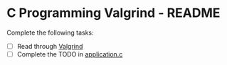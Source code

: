# C Programming Valgrind - README
Complete the following tasks:
- [ ] Read through [Valgrind](valgrind.md)
- [ ] Complete the TODO in [application.c](application.c)